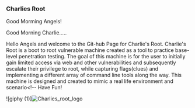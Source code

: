 ### Charlies Root 
Good Morming Angels! 

Good Morning Charlie.....

Hello Angels and welcome to the Git-hub Page for Charlie's Root. Charlie's Root is a boot to root vulnerable machine created as a tool to practice base-level penetration testing. The goal of this machine is for the user to initially gain limited access via web and other vulnerabilities and subsequently escalate their privilege to root, while capturing flags(clues) and implementing a different array of command line tools along the way. This machine is designed and created to mimic a real life environment and scenario<!-- 
Have Fun! 


![giphy (1)]![Charlies_root_logo](https://user-images.githubusercontent.com/93014741/139043210-a263a6a4-be20-43eb-bad3-a3aae930d341.png)

